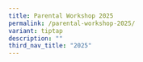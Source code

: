 ```yaml
---
title: Parental Workshop 2025
permalink: /parental-workshop-2025/
variant: tiptap
description: ""
third_nav_title: "2025"
---
```

